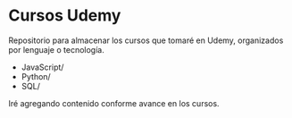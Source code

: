 # Cursos Udemy

Repositorio para almacenar los cursos que tomaré en Udemy, organizados por lenguaje o tecnología.

- JavaScript/
- Python/
- SQL/

Iré agregando contenido conforme avance en los cursos.
